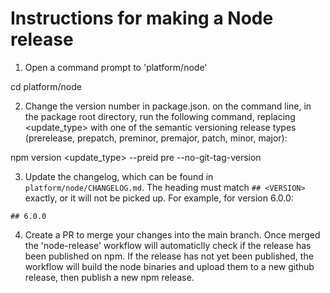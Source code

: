 # Instructions for making a Node release

1. Open a command prompt to 'platform/node'

cd platform/node

2. Change the version number in package.json. on the command line, in the package root directory, run the following command, replacing <update_type> with one of the semantic versioning release types (prerelease, prepatch, preminor, premajor, patch, minor, major):

npm version <update_type> --preid pre --no-git-tag-version

3. Update the changelog, which can be found in `platform/node/CHANGELOG.md`. The heading must match `## <VERSION>` exactly, or it will not be picked up. For example, for version 6.0.0:

```
## 6.0.0
```

4. Create a PR to merge your changes into the main branch. Once merged the 'node-release' workflow will automaticlly check if the release has been published on npm. If the release has not yet been published, the workflow will build the node binaries and upload them to a new github release, then publish a new npm release.
